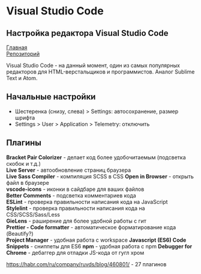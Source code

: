 # Visual Studio Code
## Настройка редактора Visual Studio Code

[Главная](https://damir-art.github.io)<br />
[Репозиторий](https://github.com/damir-art/visual-studio-code)

Visual Studio Code - на данный момент, один из самых популярных редакторов для HTML-верстальщиков и программистов. Аналог Sublime Text и Atom.

## Начальные настройки
* Шестеренка (снизу, слева) > Settings: автосохранение, размер шрифта
* Settings > User > Application > Telemetry: отключить

## Плагины
**Bracket Pair Colorizer** - делает код более удобочитаемым (подсветка скобок и т.д.)<br />
**Live Server** - автообновление страниц браузера<br />
**Live Sass Compiler** - компиляция SCSS в CSS
**Open in Browser** - открыть файл в браузере<br />
**vscode-icons** - иконки в сайдбаре для ваших файлов<br />
**Better Comments** - подсветка комментариев кода<br />
**ESLint** - проверка правильности написания кода на JavaScript<br />
**Stylelint** - проверка правильности написания кода на CSS/SCSS/Sass/Less<br />
**GieLens** - раширение для более удобной работы с гит<br />
**Prettier - Code formatter** - автоматическое форматирование кода (Beautify?)<br />
**Project Manager** - удобная работа с workspace
**Javascript (ES6) Code Snippets** - сниппеты для ES6
**npm** - удобная работа с npm
**Debugger for Chrome** - дебаггер для отладки JS-кода от гугл хром

https://habr.com/ru/company/ruvds/blog/460801/ - 27 плагинов
